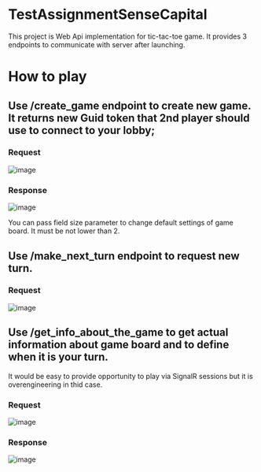 # TestAssignmentSenseCapital
This project is Web Api implementation for tic-tac-toe game.
It provides 3 endpoints to communicate with server after launching.
# How to play
## Use /create_game endpoint to create new game. It returns new Guid token that 2nd player should use to connect to your lobby;
### Request
![image](https://user-images.githubusercontent.com/50428440/226944037-a138cb02-5c07-4b37-8640-a21f15f55453.png)
### Response
![image](https://user-images.githubusercontent.com/50428440/226944220-8cb4837a-65aa-4212-b74b-97b1c46de104.png)

You can pass field size parameter to change default settings of game board. It must be not lower than 2.

## Use /make_next_turn endpoint to request new turn.
### Request
![image](https://user-images.githubusercontent.com/50428440/226948496-d4743f1a-97d4-4dc0-9caa-b6d9fb28d028.png)

## Use /get_info_about_the_game to get actual information about game board and to define when it is your turn.
It would be easy to provide opportunity to play via SignalR sessions but it is overengineering in thid case.
### Request
![image](https://user-images.githubusercontent.com/50428440/226945377-e19885e2-421a-45c7-b58a-8921ea5fa92b.png)
### Response
![image](https://user-images.githubusercontent.com/50428440/226948322-cc890bd5-a60d-4da4-9dbc-2c611832dbcf.png)
